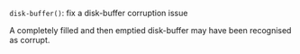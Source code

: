 `disk-buffer()`: fix a disk-buffer corruption issue

A completely filled and then emptied disk-buffer may have been recognised as corrupt.

